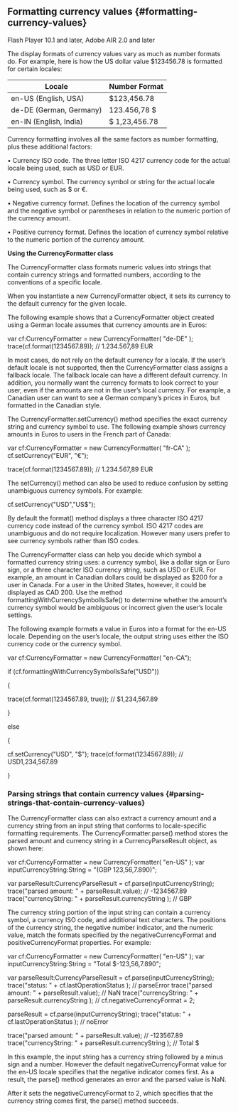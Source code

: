 ## Formatting currency values {#formatting-currency-values}

Flash Player 10.1 and later, Adobe AIR 2.0 and later

The display formats of currency values vary as much as number formats do. For example, here is how the US dollar value $123456.78 is formatted for certain locales:

| **Locale** | **Number Format** |
| --- | --- |
| en-US (English, USA) | $123,456.78 |
| de-DE (German, Germany) | 123.456,78 $ |
| en-IN (English, India) | $ 1,23,456.78 |

Currency formatting involves all the same factors as number formatting, plus these additional factors:

• Currency ISO code. The three letter ISO 4217 currency code for the actual locale being used, such as USD or EUR.

• Currency symbol. The currency symbol or string for the actual locale being used, such as $ or €.

• Negative currency format. Defines the location of the currency symbol and the negative symbol or parentheses in relation to the numeric portion of the currency amount.

• Positive currency format. Defines the location of currency symbol relative to the numeric portion of the currency amount.

**Using the CurrencyFormatter class**

The CurrencyFormatter class formats numeric values into strings that contain currency strings and formatted numbers, according to the conventions of a specific locale.

When you instantiate a new CurrencyFormatter object, it sets its currency to the default currency for the given locale.

The following example shows that a CurrencyFormatter object created using a German locale assumes that currency amounts are in Euros:

var cf:CurrencyFormatter = new CurrencyFormatter( &quot;de-DE&quot; ); trace(cf.format(1234567.89)); // 1.234.567,89 EUR

In most cases, do not rely on the default currency for a locale. If the user’s default locale is not supported, then the CurrencyFormatter class assigns a fallback locale. The fallback locale can have a different default currency. In addition, you normally want the currency formats to look correct to your user, even if the amounts are not in the user’s local currency. For example, a Canadian user can want to see a German company’s prices in Euros, but formatted in the Canadian style.

The CurrencyFormatter.setCurrency() method specifies the exact currency string and currency symbol to use. The following example shows currency amounts in Euros to users in the French part of Canada:

var cf:CurrencyFormatter = new CurrencyFormatter( &quot;fr-CA&quot; ); cf.setCurrency(&quot;EUR&quot;, &quot;€&quot;);

trace(cf.format(1234567.89)); // 1.234.567,89 EUR

The setCurrency() method can also be used to reduce confusion by setting unambiguous currency symbols. For example:

cf.setCurrency(&quot;USD&quot;,&quot;US$&quot;);

By default the format() method displays a three character ISO 4217 currency code instead of the currency symbol. ISO 4217 codes are unambiguous and do not require localization. However many users prefer to see currency symbols rather than ISO codes.

The CurrencyFormatter class can help you decide which symbol a formatted currency string uses: a currency symbol, like a dollar sign or Euro sign, or a three character ISO currency string, such as USD or EUR. For example, an amount in Canadian dollars could be displayed as $200 for a user in Canada. For a user in the United States, however, it could be displayed as CAD 200\. Use the method formattingWithCurrencySymbolIsSafe() to determine whether the amount’s currency symbol would be ambiguous or incorrect given the user’s locale settings.

The following example formats a value in Euros into a format for the en-US locale. Depending on the user’s locale, the output string uses either the ISO currency code or the currency symbol.

var cf:CurrencyFormatter = new CurrencyFormatter( &quot;en-CA&quot;);

if (cf.formattingWithCurrencySymbolIsSafe(&quot;USD&quot;))

{

trace(cf.format(1234567.89, true)); // $1,234,567.89

}

else

{

cf.setCurrency(&quot;USD&quot;, &quot;$&quot;); trace(cf.format(1234567.89)); // USD1,234,567.89

}

### Parsing strings that contain currency values {#parsing-strings-that-contain-currency-values}

The CurrencyFormatter class can also extract a currency amount and a currency string from an input string that conforms to locale-specific formatting requirements. The CurrencyFormatter.parse() method stores the parsed amount and currency string in a CurrencyParseResult object, as shown here:

var cf:CurrencyFormatter = new CurrencyFormatter( &quot;en-US&quot; ); var inputCurrencyString:String = &quot;(GBP 123,56,7.890)&quot;;

var parseResult:CurrencyParseResult = cf.parse(inputCurrencyString); trace(&quot;parsed amount: &quot; + parseResult.value); // -1234567.89 trace(&quot;currencyString: &quot; + parseResult.currencyString ); // GBP

The currency string portion of the input string can contain a currency symbol, a currency ISO code, and additional text characters. The positions of the currency string, the negative number indicator, and the numeric value, match the formats specified by the negativeCurrencyFormat and positiveCurrencyFormat properties. For example:

var cf:CurrencyFormatter = new CurrencyFormatter( &quot;en-US&quot; ); var inputCurrencyString:String = &quot;Total $-123,56,7.890&quot;;

var parseResult:CurrencyParseResult = cf.parse(inputCurrencyString); trace(&quot;status: &quot; + cf.lastOperationStatus ); // parseError trace(&quot;parsed amount: &quot; + parseResult.value); // NaN trace(&quot;currencyString: &quot; + parseResult.currencyString ); // cf.negativeCurrencyFormat = 2;

parseResult = cf.parse(inputCurrencyString); trace(&quot;status: &quot; + cf.lastOperationStatus ); // noError

trace(&quot;parsed amount: &quot; + parseResult.value); // -123567.89 trace(&quot;currencyString: &quot; + parseResult.currencyString ); // Total $

In this example, the input string has a currency string followed by a minus sign and a number. However the default negativeCurrencyFormat value for the en-US locale specifies that the negative indicator comes first. As a result, the parse() method generates an error and the parsed value is NaN.

After it sets the negativeCurrencyFormat to 2, which specifies that the currency string comes first, the parse() method succeeds.